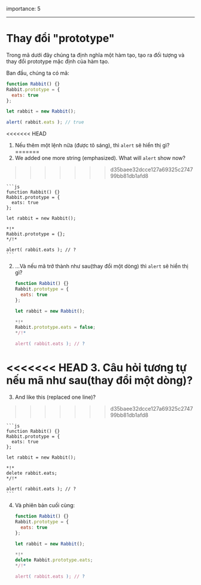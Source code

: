 importance: 5

---

# Thay đổi "prototype"

Trong mã dưới đây chúng ta định nghĩa một hàm tạo, tạo ra đối tượng và thay đổi prototype mặc định của hàm tạo.

Ban đầu, chúng ta có mã:

```js run
function Rabbit() {}
Rabbit.prototype = {
  eats: true
};

let rabbit = new Rabbit();

alert( rabbit.eats ); // true
```


<<<<<<< HEAD
1. Nếu thêm một lệnh nữa (được tô sáng), thì `alert` sẽ hiển thị gì?
=======
1. We added one more string (emphasized). What will `alert` show now?
>>>>>>> d35baee32dcce127a69325c274799bb81db1afd8

    ```js
    function Rabbit() {}
    Rabbit.prototype = {
      eats: true
    };

    let rabbit = new Rabbit();

    *!*
    Rabbit.prototype = {};
    */!*

    alert( rabbit.eats ); // ?
    ```

2. ...Và nếu mã trở thành như sau(thay đổi một dòng) thì `alert` sẽ hiển thị gì?

    ```js
    function Rabbit() {}
    Rabbit.prototype = {
      eats: true
    };

    let rabbit = new Rabbit();

    *!*
    Rabbit.prototype.eats = false;
    */!*

    alert( rabbit.eats ); // ?
    ```

<<<<<<< HEAD
3. Câu hỏi tương tự nếu mã như sau(thay đổi một dòng)?
=======
3. And like this (replaced one line)?
>>>>>>> d35baee32dcce127a69325c274799bb81db1afd8

    ```js
    function Rabbit() {}
    Rabbit.prototype = {
      eats: true
    };

    let rabbit = new Rabbit();

    *!*
    delete rabbit.eats;
    */!*

    alert( rabbit.eats ); // ?
    ```

4. Và phiên bản cuối cùng:

    ```js
    function Rabbit() {}
    Rabbit.prototype = {
      eats: true
    };

    let rabbit = new Rabbit();

    *!*
    delete Rabbit.prototype.eats;
    */!*

    alert( rabbit.eats ); // ?
    ```

